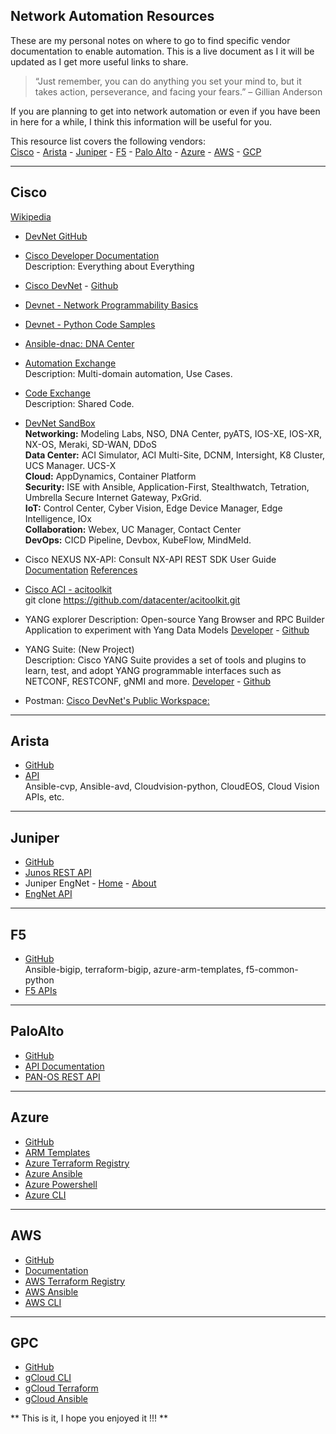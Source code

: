 ## Network Automation Resources

These are my personal notes on where to go to find specific vendor documentation to enable automation. This is a live document as I it will be updated as I get more useful links to share. 

> “Just remember, you can do anything you set your mind to, but it takes action, perseverance, and facing your fears.” – Gillian Anderson

If you are planning to get into network automation or even if you have been in here for a while, I think this information will be useful for you. 

This resource list covers the following vendors:<br /> 
[Cisco](#Cisco) - [Arista](#Arista) - [Juniper](#Juniper) -
[F5](#F5) - [Palo Alto](#PaloAlto) - [Azure](#Azure) - [AWS](#AWS) - [GCP](#GCP)

----------------------------------------
## Cisco
[Wikipedia](https://en.wikipedia.org/wiki/Cisco_DevNet)

- [DevNet GitHub](https://github.com/CiscoDevNet)<br /> 
- [Cisco Developer Documentation](https://developer.cisco.com/docs/)<br /> 
Description: Everything about Everything<br /> 
- [Cisco DevNet](https://developer.cisco.com/) - [Github](https://github.com/CiscoDevNet)<br /> 
- [Devnet - Network Programmability Basics](https://github.com/CiscoDevNet/netprog_basics)<br /> 
- [Devnet - Python Code Samples](https://github.com/CiscoDevNet/python_code_samples_network)<br /> 
- [Ansible-dnac: DNA Center](https://github.com/CiscoDevNet/ansible-dnac)<br /> 
- [Automation Exchange](https://developer.cisco.com/network-automation/)<br />
Description: Multi-domain automation, Use Cases. <br />
- [Code Exchange](https://developer.cisco.com/codeexchange)<br /> 
Description: Shared Code.<br />
- [DevNet SandBox](https://developer.cisco.com/site/sandbox/)<br /> 
**Networking:** Modeling Labs, NSO, DNA Center, pyATS, IOS-XE, IOS-XR, NX-OS, Meraki, SD-WAN, DDoS<br />
**Data Center:** ACI Simulator, ACI Multi-Site, DCNM, Intersight, K8 Cluster, UCS Manager. UCS-X<br />
**Cloud:** AppDynamics, Container Platform<br />
**Security:** ISE with Ansible, Application-First, Stealthwatch, Tetration, Umbrella Secure Internet Gateway, PxGrid. <br />
**IoT:** Control Center, Cyber Vision, Edge Device Manager, Edge Intelligence, IOx<br />
**Collaboration:** Webex, UC Manager, Contact Center<br />
**DevOps:** CICD Pipeline, Devbox, KubeFlow, MindMeld. <br />

- Cisco NEXUS NX-API: Consult NX-API REST SDK User Guide<br /> 
[Documentation](https://developer.cisco.com/site/nxapi-dme-model-reference-api/)
[References](https://developer.cisco.com/site/nxapi-dme-model-reference-api/)
- [Cisco ACI - acitoolkit](https://github.com/datacenter/acitoolkit)<br /> 
git clone https://github.com/datacenter/acitoolkit.git<br /> 
- YANG explorer
Description: Open-source Yang Browser and RPC Builder Application to experiment with Yang Data Models
[Developer](https://developer.cisco.com/codeexchange/github/repo/CiscoDevNet/yang-explorer/) - 
[Github](https://github.com/CiscoDevNet/yang-explorer)<br /> 
- YANG Suite: (New Project)<br /> 
Description: Cisco YANG Suite provides a set of tools and plugins to learn, test, and adopt YANG programmable interfaces such as NETCONF, RESTCONF, gNMI and more.
[Developer](https://developer.cisco.com/yangsuite/) - 
[Github](https://github.com/CiscoDevNet/yangsuite/)<br /> 
- Postman: [Cisco DevNet's Public Workspace:](https://www.postman.com/ciscodevnet?tab=workspaces)<br /> 

----------------------------------------
## Arista
- [GitHub](https://github.com/aristanetworks)<br /> 
- [API](https://aristanetworks.force.com/AristaCommunity/s/article/arista-eapi-101)<br /> 
Ansible-cvp, Ansible-avd, Cloudvision-python, CloudEOS, Cloud Vision APIs, etc. 

----------------------------------------
## Juniper
- [GitHub](https://github.com/juniper) 
- [Junos REST API](https://www.juniper.net/documentation/us/en/software/junos/rest-api/index.html)<br /> 
- Juniper EngNet - [Home](https://eng.juniper.net/site/global/home/index.gsp) - [About](https://eng.juniper.net/site/global/overview/index.gsp)<br /> 
- [EngNet API](https://eng.juniper.net/site/global/build/support_automation/service_api/index.gsp)<br /> 

----------------------------------------
## F5
- [GitHub](https://github.com/F5Networks)<br /> 
Ansible-bigip, terraform-bigip, azure-arm-templates, f5-common-python<br /> 
- [F5 APIs](https://clouddocs.f5.com/api/)<br /> 

----------------------------------------
## PaloAlto
- [GitHub](https://github.com/PaloAltoNetworks)<br /> 
- [API Documentation](https://docs.paloaltonetworks.com/develop/api#sort=relevancy&layout=card&numberOfResults=25)<br /> 
- [PAN-OS REST API](https://docs.paloaltonetworks.com/pan-os/10-1/pan-os-panorama-api/get-started-with-the-pan-os-rest-api/pan-os-rest-api)<br /> 

----------------------------------------
## Azure
- [GitHub](https://github.com/Azure)<br /> 
- [ARM Templates](https://duckduckgo.com/?t=ffab&q=Azure+ARM+templates&atb=v302-1&ia=web)<br /> 
- [Azure Terraform Registry](https://registry.terraform.io/namespaces/Azure)<br /> 
- [Azure Ansible](https://docs.ansible.com/ansible/latest/scenario_guides/guide_azure.html)<br /> 
- [Azure Powershell](https://docs.microsoft.com/en-us/powershell/azure/?view=azps-8.0.0)<br /> 
- [Azure CLI](https://docs.microsoft.com/en-us/cli/azure/)<br />  

----------------------------------------
## AWS
- [GitHub](https://github.com/aws)<br /> 
- [Documentation](https://docs.aws.amazon.com/index.html)<br /> 
- [AWS Terraform Registry](https://registry.terraform.io/providers/hashicorp/aws/latest/docs)<br /> 
- [AWS Ansible](https://docs.ansible.com/ansible/latest/collections/amazon/aws/index.html)<br /> 
- [AWS CLI](https://aws.amazon.com/cli/)<br /> 

----------------------------------------
## GPC
- [GitHub](https://github.com/GoogleCloudPlatform/)<br /> 
- [gCloud CLI](https://cloud.google.com/sdk/gcloud/)<br /> 
- [gCloud Terraform](https://registry.terraform.io/providers/hashicorp/google/latest/docs/guides/getting_started)<br /> 
- [gCloud Ansible](https://docs.ansible.com/ansible/latest/scenario_guides/guide_gce.html)<br /> 
 


** This is it, I hope you enjoyed it !!! **

